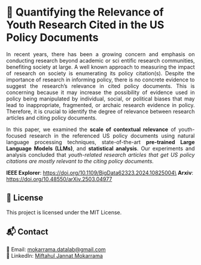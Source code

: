 # 🚀 Quantifying the Relevance of Youth Research Cited in the US Policy Documents
 
<p align="justify">
In recent years, there has been a growing concern
 and emphasis on conducting research beyond academic or sci
entific research communities, benefiting society at large. A well
known approach to measuring the impact of research on society
 is enumerating its policy citation(s). Despite the importance of
 research in informing policy, there is no concrete evidence to
 suggest the research’s relevance in cited policy documents. This
 is concerning because it may increase the possibility of evidence
 used in policy being manipulated by individual, social, or political
 biases that may lead to inappropriate, fragmented, or archaic
 research evidence in policy. Therefore, it is crucial to identify the
 degree of relevance between research articles and citing policy
 documents. </p>

<p align="justify">
 In this paper, we examined the <b>scale of contextual relevance</b> of youth-focused research in the referenced US policy documents using natural language processing techniques, state-of-the-art <b> pre-trained Large Language Models (LLMs)</b>, and <b> statistical analysis</b>. Our experiments and analysis concluded that <i> youth-related research articles that get US policy citations are mostly relevant to the citing policy documents. </i> </p>
 

<b>IEEE Explorer</b>: https://doi.org/10.1109/BigData62323.2024.10825004\
<b>Arxiv</b>: https://doi.org/10.48550/arXiv.2503.04977

## 📄 License

This project is licensed under the MIT License.

## 📬 Contact

📧 Email: [mokarrama.datalab@gmail.com](mailto:mokarrama.datalab@gmail.com)\
🔗 LinkedIn: [Miftahul Jannat Mokarrama](https://www.linkedin.com/in/miftahul-jannat-mokarrama)
